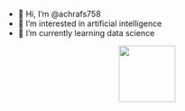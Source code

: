 - 👋 Hi, I’m @achrafs758
- 👀 I’m interested in artificial intelligence
- 🌱 I’m currently learning data science

<div id="header" align="center">
  <img src="https://media.giphy.com/media/M9gbBd9nbDrOTu1Mqx/giphy.gif" width="100"/>
</div>



<!---
achrafs758/achrafs758 is a ✨ special ✨ repository because its `README.md` (this file) appears on your GitHub profile.
You can click the Preview link to take a look at your changes.
--->
